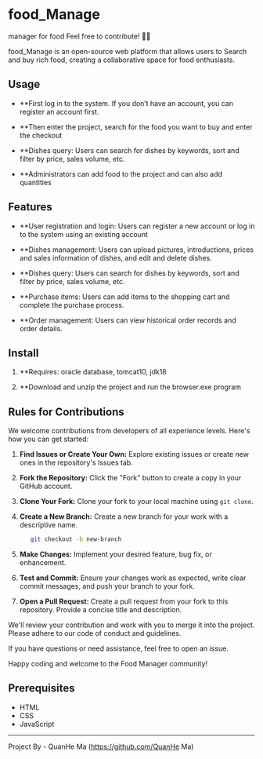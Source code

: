 # food_Manage
manager for food
Feel free to contribute! 🌈✨

food_Manage is an open-source web platform that allows users to Search and buy rich food, creating a collaborative space for food enthusiasts.


## Usage

- **First log in to the system. If you don’t have an account, you can register an account first.
  
- **Then enter the project, search for the food you want to buy and enter the checkout
  
- **Dishes query: Users can search for dishes by keywords, sort and filter by price, sales volume, etc.

- **Administrators can add food to the project and can also add quantities
  

## Features

- **User registration and login: Users can register a new account or log in to the system using an existing account
  
- **Dishes management: Users can upload pictures, introductions, prices and sales information of dishes, and edit and delete dishes.

- **Dishes query: Users can search for dishes by keywords, sort and filter by price, sales volume, etc.

- **Purchase items: Users can add items to the shopping cart and complete the purchase process.

- **Order management: Users can view historical order records and order details.

  
## Install

1. **Requires: oracle database, tomcat10, jdk18
   
2. **Download and unzip the project and run the browser.exe program


## Rules for Contributions

We welcome contributions from developers of all experience levels. Here's how you can get started:

1. **Find Issues or Create Your Own:** Explore existing issues or create new ones in the repository's Issues tab.

2. **Fork the Repository:** Click the "Fork" button to create a copy in your GitHub account.

3. **Clone Your Fork:** Clone your fork to your local machine using `git clone`.

4. **Create a New Branch:** Create a new branch for your work with a descriptive name.
   ```bash
      git checkout -b new-branch
   ```

6. **Make Changes:** Implement your desired feature, bug fix, or enhancement.

7. **Test and Commit:** Ensure your changes work as expected, write clear commit messages, and push your branch to your fork.

8. **Open a Pull Request:** Create a pull request from your fork to this repository. Provide a concise title and description.

We'll review your contribution and work with you to merge it into the project. Please adhere to our code of conduct and guidelines.

If you have questions or need assistance, feel free to open an issue.

Happy coding and welcome to the Food Manager community!

## Prerequisites

- HTML
- CSS
- JavaScript



---
Project By - QuanHe Ma (https://github.com/QuanHe Ma)




